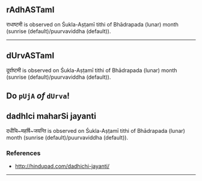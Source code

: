 ## rAdhASTamI

राधाष्टमी is observed on Śukla-Aṣṭamī tithi of Bhādrapada (lunar) month (sunrise (default)/puurvaviddha (default)).


---
## dUrvASTamI

दूर्वाष्टमी is observed on Śukla-Aṣṭamī tithi of Bhādrapada (lunar) month (sunrise (default)/puurvaviddha (default)).

Do `pUjA` *of* `dUrva`!
---
## dadhIci maharSi jayanti

दधीचि~महर्षि~जयन्ति is observed on Śukla-Aṣṭamī tithi of Bhādrapada (lunar) month (sunrise (default)/puurvaviddha (default)).


### References
* http://hindupad.com/dadhichi-jayanti/

---

